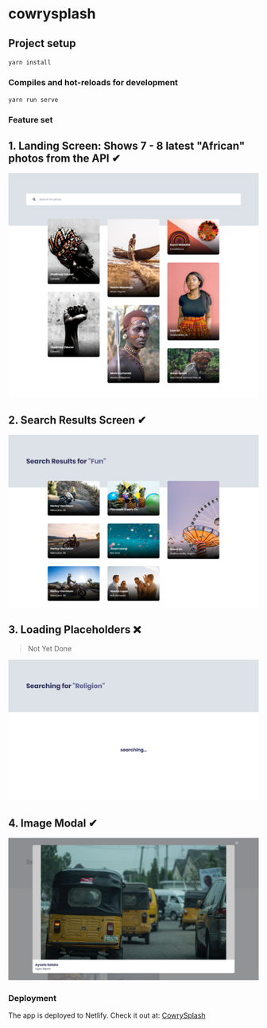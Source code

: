 # cowrysplash

## Project setup

```
yarn install
```

### Compiles and hot-reloads for development

```
yarn run serve
```

### Feature set

## 1. Landing Screen: Shows 7 - 8 latest "African" photos from the API ✔

![Feature Set 1 - show 7 - 8 latest photos](src/assets/images/fs1.jpg)

## 2. Search Results Screen ✔

![Feature Set 2 - show search results](src/assets/images/fs2.jpg)

## 3. Loading Placeholders ❌

> Not Yet Done

![Feature Set 3 - show Loading Placeholders - Skeleton screen](src/assets/images/fs3.jpg)

## 4. Image Modal ✔

![Feature Set 4 - show image modal](src/assets/images/fs4.jpg)

### Deployment

The app is deployed to Netlify. Check it out at: [CowrySplash](https://cowrysplash-adebiyi-adedotun.netlify.com/)
